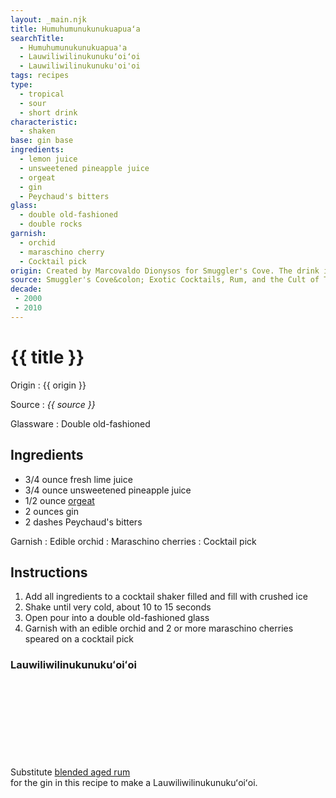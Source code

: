 ```yaml
---
layout: _main.njk
title: Humu­humu­nuku­nuku­apuaʻa
searchTitle:
  - Humu­humu­nuku­nuku­apua'a
  - Lauwiliwilinukunukuʻoiʻoi
  - Lauwiliwilinukunuku'oi'oi
tags: recipes
type:
  - tropical
  - sour
  - short drink
characteristic:
  - shaken
base: gin base
ingredients:
  - lemon juice
  - unsweetened pineapple juice
  - orgeat
  - gin
  - Peychaud's bitters
glass:
  - double old-fashioned
  - double rocks
garnish:
  - orchid
  - maraschino cherry
  - Cocktail pick
origin: Created by Marcovaldo Dionysos for Smuggler's Cove. The drink is named for the <a href="https://en.wikipedia.org/wiki/Reef_triggerfish" target="_blank" rel="external noopener">Hawaiian state fish</a>.
source: Smuggler's Cove&colon; Exotic Cocktails, Rum, and the Cult of Tiki
decade:
 - 2000
 - 2010
---
```

<!-- markdownlint-disable MD025 -->
# {{ title }}
<!-- markdownlint-disable MD025 -->

Origin
  : {{ origin }}

Source
  : <cite>{{ source }}</cite>

Glassware
  : Double old-fashioned

## Ingredients

* 3/4 ounce fresh lime juice
* 3/4 ounce unsweetened pineapple juice
* 1/2 ounce [orgeat](/mixes/orgeat/)
* 2 ounces gin
* 2 dashes Peychaud's bitters

Garnish
  : Edible orchid
  : Maraschino cherries
  : Cocktail pick

## Instructions

1. Add all ingredients to a cocktail shaker filled and fill with crushed ice
2. Shake until very cold, about 10 to 15 seconds
3. Open pour into a double old-fashioned glass
4. Garnish with an edible orchid and 2 or more maraschino cherries speared on a cocktail pick

<tiki-callout type="note">

### Lauwiliwilinukunukuʻoiʻoi

  Substitute [blended aged rum](/rums/05-rum-blended-aged/)<icon-l space="1em" class="bigger" label="(3)"><span class="with-icon"><svg class="icon"><use href="/assets/images/icons/circle-3.svg#circle-3"></use></svg></span></icon-l> <span class="after-icon"></span>for the gin in this recipe to make a Lauwiliwilinukunukuʻoiʻoi.

</tiki-callout>
